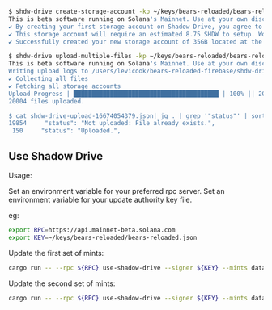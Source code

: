 
```bash
$ shdw-drive create-storage-account -kp ~/keys/bears-reloaded/bears-reloaded.json -n 'Bears Reloaded' -s 35GB -r $RPC
This is beta software running on Solana's Mainnet. Use at your own discretion.
✔ By creating your first storage account on Shadow Drive, you agree to the Terms of Service as outlined here: https://shadowdrive.org. Confirm? … yes
✔ This storage account will require an estimated 8.75 SHDW to setup. Would you like to continue? … yes
✔ Successfully created your new storage account of 35GB located at the following address on Solana: B9EYPPmmMEu4nEeKyyiPur7mTAWFRJxFRTpcsv33pUo5
```

```bash
$ shdw-drive upload-multiple-files -kp ~/keys/bears-reloaded/bears-reloaded.json -r $RPC -s B9EYPPmmMEu4nEeKyyiPur7mTAWFRJxFRTpcsv33pUo5 -d public
This is beta software running on Solana's Mainnet. Use at your own discretion.
Writing upload logs to /Users/levicook/bears-reloaded-firebase/shdw-drive-upload-16669738104.json.
✔ Collecting all files
✔ Fetching all storage accounts
Upload Progress | ████████████████████████████████████████ | 100% || 20004/20004 Files
20004 files uploaded.

$ cat shdw-drive-upload-16674054379.json| jq . | grep '"status"' | sort | uniq -c
19854     "status": "Not uploaded: File already exists.",
 150     "status": "Uploaded.",
```


## Use Shadow Drive

Usage:

Set an environment variable for your preferred rpc server.
Set an environment variable for your update authority key file.

eg:
```bash
export RPC=https://api.mainnet-beta.solana.com
export KEY=~/keys/bears-reloaded/bears-reloaded.json
```

Update the first set of mints:
```bash
cargo run -- --rpc ${RPC} use-shadow-drive --signer ${KEY} --mints data/mints-round1.csv
```

Update the second set of mints:
```bash
cargo run -- --rpc ${RPC} use-shadow-drive --signer ${KEY} --mints data/mints-round2.csv
```
